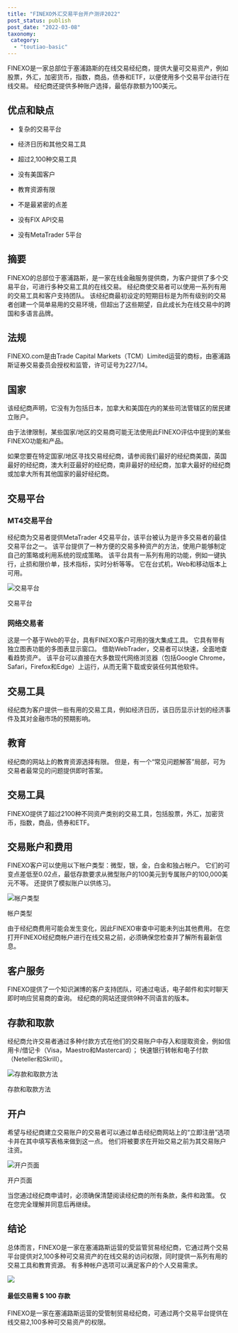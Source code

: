 ```yaml
---
title: "FINEXO外汇交易平台开户测评2022"
post_status: publish
post_date: "2022-03-08"
taxonomy:
 category: 
  - "toutiao-basic"
---
```


FINEXO是一家总部位于塞浦路斯的在线交易经纪商，提供大量可交易资产，例如股票，外汇，加密货币，指数，商品，债券和ETF，以便使用多个交易平台进行在线交易。 经纪商还提供多种账户选择，最低存款额为100美元。

## 优点和缺点

- 复杂的交易平台
    
- 经济日历和其他交易工具
    
- 超过2,100种交易工具
    
- 没有美国客户
    
- 教育资源有限
    
- 不是最紧密的点差
    
- 没有FIX API交易
    
- 没有MetaTrader 5平台
    

## 摘要

FINEXO的总部位于塞浦路斯，是一家在线金融服务提供商，为客户提供了多个交易平台，可进行多种交易工具的在线交易。 经纪商使交易者可以使用一系列有用的交易工具和客户支持团队。 该经纪商最初设定的短期目标是为所有级别的交易者创建一个简单易用的交易环境，但超出了这些期望，自此成长为在线交易中的跨国和多语言品牌。

## 法规

FINEXO.com是由Trade Capital Markets（TCM）Limited运营的商标，由塞浦路斯证券交易委员会授权和监管，许可证号为227/14。

## 国家

该经纪商声明，它没有为包括日本，加拿大和美国在内的某些司法管辖区的居民建立账户。

由于法律限制，某些国家/地区的交易商可能无法使用此FINEXO评估中提到的某些FINEXO功能和产品。

如果您要在特定国家/地区寻找交易经纪商，请参阅我们最好的经纪商美国，英国最好的经纪商，澳大利亚最好的经纪商，南非最好的经纪商，加拿大最好的经纪商或加拿大所有其他国家的最好经纪商。

## 交易平台

### MT4交易平台

经纪商为交易者提供MetaTrader 4交易平台，该平台被认为是许多交易者的最佳交易平台之一。 该平台提供了一种方便的交易多种资产的方法，使用户能够制定自己的策略或利用系统的现成策略。 该平台具有一系列有用的功能，例如一键执行，止损和限价单，技术指标，实时分析等等。 它在台式机，Web和移动版本上可用。

![交易平台](https://cdn.fendou.la/funstoutiao/2020/11/FINEXO-Review-Trading-Platform-1024x948.jpg "交易平台")

交易平台

### 网络交易者

这是一个基于Web的平台，具有FINEXO客户可用的强大集成工具。 它具有带有独立图表功能的多图表显示窗口。 借助WebTrader，交易者可以快速，全面地查看趋势资产。 该平台可以直接在大多数现代网络浏览器（包括Google Chrome，Safari，Firefox和Edge）上运行，从而无需下载或安装任何其他软件。

## 交易工具

经纪商为客户提供一些有用的交易工具，例如经济日历，该日历显示计划的经济事件及其对金融市场的预期影响。

## 教育

经纪商的网站上的教育资源选择有限。 但是，有一个“常见问题解答”局部，可为交易者最常见的问题提供即时答案。

## 交易工具

FINEXO提供了超过2100种不同资产类别的交易工具，包括股票，外汇，加密货币，指数，商品，债券和ETF。

## 交易账户和费用

FINEXO客户可以使用以下帐户类型：微型，银，金，白金和独占帐户。 它们的可变点差低至0.02点，最低存款要求从微型账户的100美元到专属账户的100,000美元不等。 还提供了模拟账户以供练习。

![帐户类型](https://cdn.fendou.la/funstoutiao/2020/11/FINEXO-Review-Account-Types.jpg "帐户类型")

帐户类型

由于经纪商费用可能会发生变化，因此FINEXO审查中可能未列出其他费用。 在您打开FINEXO经纪商帐户进行在线交易之前，必须确保您检查并了解所有最新信息。

## 客户服务

FINEXO提供了一个知识渊博的客户支持团队，可通过电话，电子邮件和实时聊天即时响应贸易商的查询。 经纪商的网站还提供9种不同语言的版本。

## 存款和取款

经纪商允许交易者通过多种付款方式在他们的交易账户中存入和提取资金，例如信用卡/借记卡（Visa，Maestro和Mastercard）； 快速银行转帐和电子付款（Neteller和Skrill）。

![存款和取款方法](https://cdn.fendou.la/funstoutiao/2020/11/FINEXO-Review-Deposit-And-Withdrawal-Methods--1024x130.jpg "存款和取款方法")

存款和取款方法

## 开户

希望与经纪商建立交易账户的交易者可以通过单击经纪商网站上的“立即注册”选项卡并在其中填写表格来做到这一点。 他们将被要求在开始交易之前为其交易账户注资。

![开户页面](https://cdn.fendou.la/funstoutiao/2020/11/FINEXO-Review-Account-Opening-Page.jpg "开户页面")

开户页面

当您通过经纪商申请时，必须确保清楚阅读经纪商的所有条款，条件和政策。 仅在您完全理解并同意后再继续。

## 结论

总体而言，FINEXO是一家在塞浦路斯运营的受监管贸易经纪商，它通过两个交易平台提供对2,100多种可交易资产的在线交易的访问权限，同时提供一系列有用的交易工具和教育资源。 有多种帐户选项可以满足客户的个人交易需求。

![](https://cdn.fendou.la/funstoutiao/2020/11/FINEXO-Logo.png)

#### 最低交易需 $ 100 存款

FINEXO是一家在塞浦路斯运营的受管制贸易经纪商，可通过两个交易平台提供在线交易2,100多种可交易资产的权限。
